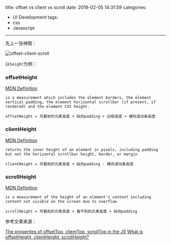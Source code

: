 title: offset vs client vs scroll
date: 2018-02-05 14:31:59
categories:
- UI Development
tags:
- css
- Javascript
---

先上一张神图：

![offset-client-scroll](https://note.youdao.com/yws/api/personal/file/WEB087e821ef9aacd904787a060a7933c6d?method=download&shareKey=54de0ea6d2cdae27470bbbab065ce521)

以`height`为例：

### offsetHeight

[MDN Definition](https://developer.mozilla.org/en-US/docs/Web/API/HTMLElement/offsetHeight)

```
is a measurement which includes the element borders, the element vertical padding, the element horizontal scrollbar (if present, if rendered) and the element CSS height.
```

    offsetHeight = 可看到的元素高度 + 纵向padding + 边框高度 + 横向滚动条高度

### clientHeight

[MDN Definition](https://developer.mozilla.org/en-US/docs/Web/API/Element/clientHeight)

```
returns the inner height of an element in pixels, including padding but not the horizontal scrollbar height, border, or margin
```

    clientHeight = 可看到的元素高度 + 纵向padding - 横向滚动条高度

### scrollHeight

[MDN Definition](https://developer.mozilla.org/en-US/docs/Web/API/Element/scrollHeight)

```
is a measurement of the height of an element's content including content not visible on the screen due to overflow
```

    scrollHeight = 可看到的元素高度 + 看不到的元素高度 + 纵向padding

参考文章来源：

[The properties of offsetTop, clientTop, scrollTop in the JS](http://www.programering.com/a/MTM2QTNwATA.html)
[What is offsetHeight, clientHeight, scrollHeight?](https://stackoverflow.com/questions/22675126/what-is-offsetheight-clientheight-scrollheight)
